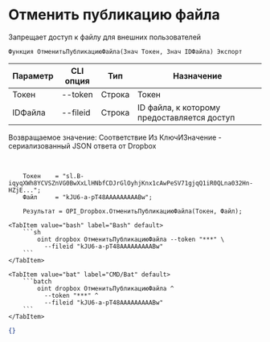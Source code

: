 ﻿---
sidebar_position: 6
---

# Отменить публикацию файла
 Запрещает доступ к файлу для внешних пользователей



`Функция ОтменитьПубликациюФайла(Знач Токен, Знач IDФайла) Экспорт`

  | Параметр | CLI опция | Тип | Назначение |
  |-|-|-|-|
  | Токен | --token | Строка | Токен |
  | IDФайла | --fileid | Строка | ID файла, к которому предоставляется доступ |

  
  Возвращаемое значение:   Соответствие Из КлючИЗначение - сериализованный JSON ответа от Dropbox

<br/>




```bsl title="Пример кода"
    Токен    = "sl.B-iqyqXWh8YCVSZnVG0BwXxLlHNbfCDJrGlOyhjKnx1cAwPeSV71gjqQ1iR0QLna032Hn-HZjE...";
    Файл     = "kJU6-a-pT48AAAAAAAAABw";

    Результат = OPI_Dropbox.ОтменитьПубликациюФайла(Токен, Файл);
```
    

 <Tabs>
  
    <TabItem value="bash" label="Bash" default>
        ```sh
            oint dropbox ОтменитьПубликациюФайла --token "***" \
              --fileid "kJU6-a-pT48AAAAAAAAABw"
        ```
    </TabItem>
  
    <TabItem value="bat" label="CMD/Bat" default>
        ```batch
            oint dropbox ОтменитьПубликациюФайла ^
              --token "***" ^
              --fileid "kJU6-a-pT48AAAAAAAAABw"
        ```
    </TabItem>
</Tabs>


```json title="Результат"
{}
```
